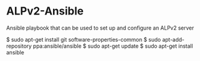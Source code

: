 # ALPv2-Ansible
Ansible playbook that can be used to set up and configure an ALPv2 server

$ sudo apt-get install git software-properties-common
$ sudo apt-add-repository ppa:ansible/ansible
$ sudo apt-get update
$ sudo apt-get install ansible
